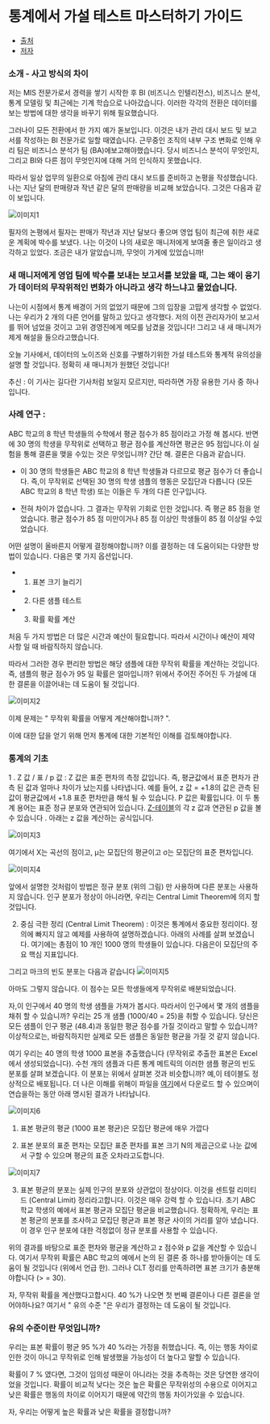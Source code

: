 # 통계에서 가설 테스트 마스터하기 가이드

* [출처](https://www.analyticsvidhya.com/blog/2015/09/hypothesis-testing-explained/?utm_source=blog&utm_medium=statistics-t-test-introduction-r-implementation)
* [저자](https://www.analyticsvidhya.com/blog/author/sunil-ray/)

### 소개 - 사고 방식의 차이
저는 MIS 전문가로서 경력을 쌓기 시작한 후 BI (비즈니스 인텔리전스), 비즈니스 분석, 통계 모델링 및 최근에는 기계 학습으로 나아갔습니다. 이러한 각각의 전환은 데이터를 보는 방법에 대한 생각을 바꾸기 위해 필요했습니다.

그러나이 모든 전환에서 한 가지 예가 돋보입니다. 이것은 내가 관리 대시 보드 및 보고서를 작성하는 BI 전문가로 일할 때였습니다. 근무중인 조직의 내부 구조 변화로 인해 우리 팀은 비즈니스 분석가 팀 (BA)에보고해야했습니다. 당시 비즈니스 분석이 무엇인지, 그리고 BI와 다른 점이 무엇인지에 대해 거의 인식하지 못했습니다.

따라서 일상 업무의 일환으로 아침에 관리 대시 보드를 준비하고 논평을 작성했습니다. 나는 지난 달의 판매량과 작년 같은 달의 판매량을 비교해 보았습니다. 그것은 다음과 같이 보입니다.

![이미지1](https://www.analyticsvidhya.com/wp-content/uploads/2015/09/Sales-report.png)

필자의 논평에서 필자는 판매가 작년과 지난 달보다 좋으며 영업 팀이 최근에 취한 새로운 계획에 박수를 보냈다. 나는 이것이 나의 새로운 매니저에게 보여줄 좋은 일이라고 생각하고 있었다. 조금은 내가 알았습니까, 무엇이 가게에 있었습니까!

### 새 매니저에게 영업 팀에 박수를 보내는 보고서를 보았을 때, 그는 왜이 융기가 데이터의 무작위적인 변화가 아니라고 생각 하느냐고 물었습니다.
나는이 시점에서 통계 배경이 거의 없었기 때문에 그의 입장을 고맙게 생각할 수 없었다.  나는 우리가 2 개의 다른 언어를 말하고 있다고 생각했다. 저의 이전 관리자가이 보고서를 뛰어 넘었을 것이고 고위 경영진에게 메모를 남겼을 것입니다! 그리고 내 새 매니저가 제게 해설을 들으라고했습니다.

오늘 기사에서, 데이터의 노이즈와 신호를 구별하기위한 가설 테스트와 통계적 유의성을 설명 할 것입니다. 정확히 새 매니저가 원했던 것입니다!

추신 : 이 기사는 길다란 기사처럼 보일지 모르지만, 따라하면 가장 유용한 기사 중 하나입니다.

### 사례 연구 :
ABC 학교의 8 학년 학생들의 수학에서 평균 점수가 85 점이라고 가정 해 봅시다. 반면에 30 명의 학생을 무작위로 선택하고 평균 점수를 계산하면 평균은 95 점입니다.이 실험을 통해 결론을 맺을 수있는 것은 무엇입니까? 간단 해. 결론은 다음과 같습니다.

* 이 30 명의 학생들은 ABC 학교의 8 학년 학생들과 다르므로 평균 점수가 더 좋습니다. 즉,이 무작위로 선택된 30 명의 학생 샘플의 행동은 모집단과 다릅니다 (모든 ABC 학교의 8 학년 학생) 또는 이들은 두 개의 다른 인구입니다.

* 전혀 차이가 없습니다. 그 결과는 무작위 기회로 인한 것입니다. 즉 평균 85 점을 얻었습니다. 평균 점수가 85 점 미만이거나 85 점 이상인 학생들이 85 점 이상일 수있었습니다.

어떤 설명이 올바른지 어떻게 결정해야합니까? 이를 결정하는 데 도움이되는 다양한 방법이 있습니다. 다음은 몇 가지 옵션입니다.

* 1. 표본 크기 늘리기
* 2. 다른 샘플 테스트
* 3. 확률 확률 계산

처음 두 가지 방법은 더 많은 시간과 예산이 필요합니다. 따라서 시간이나 예산이 제약 사항 일 때 바람직하지 않습니다.


따라서 그러한 경우 편리한 방법은 해당 샘플에 대한 무작위 확률을 계산하는 것입니다. 즉, 샘플의 평균 점수가 95 일 확률은 얼마입니까? 위에서 주어진 주어진 두 가설에 대한 결론을 이끌어내는 데 도움이 될 것입니다.

![이미지2](https://www.analyticsvidhya.com/wp-content/uploads/2015/09/guide2.jpg)

이제 문제는 " 무작위 확률을 어떻게 계산해야합니까? ".

이에 대한 답을 얻기 위해 먼저 통계에 대한 기본적인 이해를 검토해야합니다.

 ### 통계의 기초
 1 . Z 값 / 표 / p 값 : Z 값은 표준 편차의 측정 값입니다. 즉, 평균값에서 표준 편차가 관측 된 값과 얼마나 차이가 났는지를 나타냅니다. 예를 들어, z 값 = +1.8의 값은 관측 된 값이 평균값에서 +1.8 표준 편차만큼 해석 될 수 있습니다. P 값은 확률입니다. 이 두 통계 용어는 표준 정규 분포와 연관되어 있습니다. [Z-테이블](https://www.stat.ufl.edu/~athienit/Tables/Ztable.pdf)의 각 z 값과 연관된 p 값을 볼 수 있습니다 . 아래는 z 값을 계산하는 공식입니다.
 
 ![이미지3](https://s3-ap-south-1.amazonaws.com/av-blog-media/wp-content/uploads/2015/09/24071007/Z-score-form.png)
 
 여기에서 X는 곡선의 점이고, μ는 모집단의 평균이고 σ는 모집단의 표준 편차입니다.
 
 ![이미지4](https://www.analyticsvidhya.com/wp-content/uploads/2015/09/SND.png)
 
앞에서 설명한 것처럼이 방법은 정규 분포 (위의 그림) 만 사용하며 다른 분포는 사용하지 않습니다. 인구 분포가 정상이 아니라면, 우리는 Central Limit Theorem에 의지 할 것입니다.

2. 중심 극한 정리 (Central Limit Theorem) :  이것은 통계에서 중요한 정리이다. 정의에 빠지지 않고 예제를 사용하여 설명하겠습니다. 아래의 사례를 살펴 보겠습니다. 여기에는 총점이 10 개인 1000 명의 학생들이 있습니다. 다음은이 모집단의 주요 핵심 지표입니다.

그리고 마크의 빈도 분포는 다음과 같습니다
![이미지5](https://www.analyticsvidhya.com/wp-content/uploads/2015/09/FD.png)

아마도 그렇지 않습니다. 이 점수는 모든 학생들에게 무작위로 배분되었습니다.

자,이 인구에서 40 명의 학생 샘플을 가져가 봅시다. 따라서이 인구에서 몇 개의 샘플을 채취 할 수 있습니까? 우리는 25 개 샘플 (1000/40 = 25)을 취할 수 있습니다. 당신은 모든 샘플이 인구 평균 (48.4)과 동일한 평균 점수를 가질 것이라고 말할 수 있습니까? 이상적으로는, 바람직하지만 실제로 모든 샘플은 동일한 평균을 가질 것 같지 않습니다.

여기 우리는 40 명의 학생 1000 표본을 추출했습니다 (무작위로 추출한 표본은 Excel에서 생성되었습니다). 수천 개의 샘플과 다른 통계 메트릭의 이러한 샘플 평균의 빈도 분포를 살펴 보겠습니다. 이 분포는 위에서 살펴본 것과 비슷합니까? 예,이 테이블도 정상적으로 배포됩니다. 더 나은 이해를 위해이 파일을 [여기](https://discuss.analyticsvidhya.com/t/data-set-for-central-limit-theorem/4469/1)에서 다운로드 할 수 있으며이 연습을하는 동안 아래 명시된 결과가 나타납니다.

![이미지6](https://www.analyticsvidhya.com/wp-content/uploads/2015/09/Test_Check_CLT.png)

1. 표본 평균의 평균 (1000 표본 평균)은 모집단 평균에 매우 가깝다

2. 표본 분포의 표준 편차는 모집단 표준 편차를 표본 크기 N의 제곱근으로 나눈 값에서 구할 수 있으며 평균의 표준 오차라고도합니다.

![이미지7](https://www.analyticsvidhya.com/wp-content/uploads/2015/09/central6.png)

3. 표본 평균의 분포는 실제 인구의 분포와 상관없이 정상이다. 이것을 센트럴 리미티드 (Central Limit) 정리라고합니다. 이것은 매우 강력 할 수 있습니다. 초기 ABC 학교 학생의 예에서 표본 평균과 모집단 평균을 비교했습니다. 정확하게, 우리는 표본 평균의 분포를 조사하고 모집단 평균과 표본 평균 사이의 거리를 알아 냈습니다. 이 경우 인구 분포에 대한 걱정없이 정규 분포를 사용할 수 있습니다.

위의 결과를 바탕으로 표준 편차와 평균을 계산하고 z 점수와 p 값을 계산할 수 있습니다. 여기서 무작위 확률은 ABC 학교의 예에서 논의 된 결론 중 하나를 받아들이는 데 도움이 될 것입니다 (위에서 언급 한). 그러나 CLT 정리를 만족하려면 표본 크기가 충분해야합니다 (> = 30).

자, 무작위 확률을 계산했다고합시다. 40 %가 나오면 첫 번째 결론이나 다른 결론을 얻어야하나요? 여기서 " 유의 수준 "은 우리가 결정하는 데 도움이 될 것입니다.

### 유의 수준이란 무엇입니까?
우리는 표본 확률이 평균 95 %가 40 %라는 가정을 취했습니다. 즉, 이는 행동 차이로 인한 것이 아니고 무작위로 인해 발생했을 가능성이 더 높다고 말할 수 있습니다.

확률이 7 % 였다면, 그것이 임의성 때문이 아니라는 것을 추측하는 것은 당연한 생각이었을 것입니다. 확률이 비교적 낮다는 것은 높은 확률은 무작위성의 수용으로 이어지고 낮은 확률은 행동의 차이로 이어지기 때문에 약간의 행동 차이가있을 수 있습니다.

자, 우리는 어떻게 높은 확률과 낮은 확률을 결정합니까?








 
 
 
